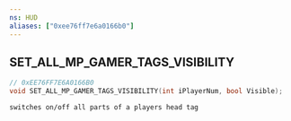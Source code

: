 ```yaml
---
ns: HUD
aliases: ["0xee76ff7e6a0166b0"]
---
```

## SET_ALL_MP_GAMER_TAGS_VISIBILITY

```c
// 0xEE76FF7E6A0166B0
void SET_ALL_MP_GAMER_TAGS_VISIBILITY(int iPlayerNum, bool Visible);
```

```
switches on/off all parts of a players head tag
```
